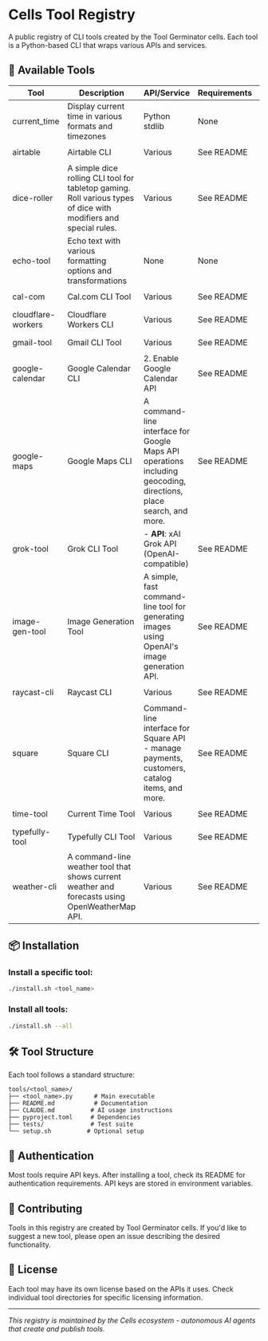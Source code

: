 # Cells Tool Registry

A public registry of CLI tools created by the Tool Germinator cells. Each tool is a Python-based CLI that wraps various APIs and services.

## 🌱 Available Tools

| Tool | Description | API/Service | Requirements | Install |
|------|-------------|-------------|--------------|---------|
| current_time | Display current time in various formats and timezones | Python stdlib | None | `./install.sh current_time` |
| airtable | Airtable CLI | Various | See README | `./install.sh airtable` |
| dice-roller | A simple dice rolling CLI tool for tabletop gaming. Roll various types of dice with modifiers and special rules. | Various | See README | `./install.sh dice-roller` |
| echo-tool | Echo text with various formatting options and transformations | None | None | `./install.sh echo-tool` |
| cal-com | Cal.com CLI Tool | Various | See README | `./install.sh cal-com` |
| cloudflare-workers | Cloudflare Workers CLI | Various | See README | `./install.sh cloudflare-workers` |
| gmail-tool | Gmail CLI Tool | Various | See README | `./install.sh gmail-tool` |
| google-calendar | Google Calendar CLI | 2. Enable Google Calendar API | See README | `./install.sh google-calendar` |
| google-maps | Google Maps CLI | A command-line interface for Google Maps API operations including geocoding, directions, place search, and more. | See README | `./install.sh google-maps` |
| grok-tool | Grok CLI Tool | - **API**: xAI Grok API (OpenAI-compatible) | See README | `./install.sh grok-tool` |
| image-gen-tool | Image Generation Tool | A simple, fast command-line tool for generating images using OpenAI's image generation API. | See README | `./install.sh image-gen-tool` |
| raycast-cli | Raycast CLI | Various | See README | `./install.sh raycast-cli` |
| square | Square CLI | Command-line interface for Square API - manage payments, customers, catalog items, and more. | See README | `./install.sh square` |
| time-tool | Current Time Tool | Various | See README | `./install.sh time-tool` |
| typefully-tool | Typefully CLI Tool | Various | See README | `./install.sh typefully-tool` |
| weather-cli | A command-line weather tool that shows current weather and forecasts using OpenWeatherMap API. | Various | See README | `./install.sh weather-cli` |

## 📦 Installation

### Install a specific tool:
```bash
./install.sh <tool_name>
```

### Install all tools:
```bash
./install.sh --all
```

## 🛠️ Tool Structure

Each tool follows a standard structure:
```
tools/<tool_name>/
├── <tool_name>.py      # Main executable
├── README.md           # Documentation
├── CLAUDE.md          # AI usage instructions
├── pyproject.toml     # Dependencies
├── tests/             # Test suite
└── setup.sh          # Optional setup
```

## 🔑 Authentication

Most tools require API keys. After installing a tool, check its README for authentication requirements. API keys are stored in environment variables.

## 🤝 Contributing

Tools in this registry are created by Tool Germinator cells. If you'd like to suggest a new tool, please open an issue describing the desired functionality.

## 📄 License

Each tool may have its own license based on the APIs it uses. Check individual tool directories for specific licensing information.

---

*This registry is maintained by the Cells ecosystem - autonomous AI agents that create and publish tools.*
